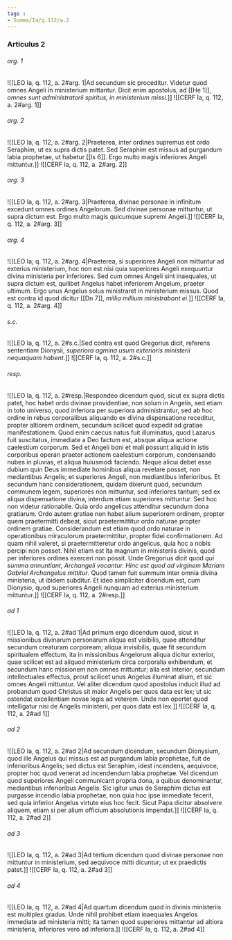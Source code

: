 ```yaml
---
tags : 
- Summa/Ia/q.112/a.2
---
```


### Articulus 2

###### arg. 1
![[LEO Ia, q. 112, a. 2#arg. 1|Ad secundum sic proceditur. Videtur quod omnes Angeli in ministerium mittantur. Dicit enim apostolus, ad [[He 1]], *omnes sunt administratorii spiritus, in ministerium missi*.]]
![[CERF Ia, q. 112, a. 2#arg. 1]]

###### arg. 2
![[LEO Ia, q. 112, a. 2#arg. 2|Praeterea, inter ordines supremus est ordo Seraphim, ut ex supra dictis patet. Sed Seraphim est missus ad purgandum labia prophetae, ut habetur [[Is 6]]. Ergo multo magis inferiores Angeli mittuntur.]]
![[CERF Ia, q. 112, a. 2#arg. 2]]

###### arg. 3
![[LEO Ia, q. 112, a. 2#arg. 3|Praeterea, divinae personae in infinitum excedunt omnes ordines Angelorum. Sed divinae personae mittuntur, ut supra dictum est. Ergo multo magis quicumque supremi Angeli.]]
![[CERF Ia, q. 112, a. 2#arg. 3]]

###### arg. 4
![[LEO Ia, q. 112, a. 2#arg. 4|Praeterea, si superiores Angeli non mittuntur ad exterius ministerium, hoc non est nisi quia superiores Angeli exequuntur divina ministeria per inferiores. Sed cum omnes Angeli sint inaequales, ut supra dictum est, quilibet Angelus habet inferiorem Angelum, praeter ultimum. Ergo unus Angelus solus ministraret in ministerium missus. Quod est contra id quod dicitur [[Dn 7]], *millia millium ministrabant ei*.]]
![[CERF Ia, q. 112, a. 2#arg. 4]]

###### s.c.
![[LEO Ia, q. 112, a. 2#s.c.|Sed contra est quod Gregorius dicit, referens sententiam Dionysii, *superiora agmina usum exterioris ministerii nequaquam habent*.]]
![[CERF Ia, q. 112, a. 2#s.c.]]

###### resp.
![[LEO Ia, q. 112, a. 2#resp.|Respondeo dicendum quod, sicut ex supra dictis patet, hoc habet ordo divinae providentiae, non solum in Angelis, sed etiam in toto universo, quod inferiora per superiora administrantur, sed ab hoc ordine in rebus corporalibus aliquando ex divina dispensatione receditur, propter altiorem ordinem, secundum scilicet quod expedit ad gratiae manifestationem. Quod enim caecus natus fuit illuminatus, quod Lazarus fuit suscitatus, immediate a Deo factum est, absque aliqua actione caelestium corporum. Sed et Angeli boni et mali possunt aliquid in istis corporibus operari praeter actionem caelestium corporum, condensando nubes in pluvias, et aliqua huiusmodi faciendo. Neque alicui debet esse dubium quin Deus immediate hominibus aliqua revelare posset, non mediantibus Angelis; et superiores Angeli, non mediantibus inferioribus. Et secundum hanc considerationem, quidam dixerunt quod, secundum communem legem, superiores non mittuntur, sed inferiores tantum; sed ex aliqua dispensatione divina, interdum etiam superiores mittuntur. Sed hoc non videtur rationabile. Quia ordo angelicus attenditur secundum dona gratiarum. Ordo autem gratiae non habet alium superiorem ordinem, propter quem praetermitti debeat, sicut praetermittitur ordo naturae propter ordinem gratiae. Considerandum est etiam quod ordo naturae in operationibus miraculorum praetermittitur, propter fidei confirmationem. Ad quam nihil valeret, si praetermitteretur ordo angelicus, quia hoc a nobis percipi non posset. Nihil etiam est ita magnum in ministeriis divinis, quod per inferiores ordines exerceri non possit. Unde Gregorius dicit quod *qui summa annuntiant, Archangeli vocantur. Hinc est quod ad virginem Mariam Gabriel Archangelus mittitur*. Quod tamen fuit summum inter omnia divina ministeria, ut ibidem subditur. Et ideo simpliciter dicendum est, cum Dionysio, quod superiores Angeli nunquam ad exterius ministerium mittuntur.]]
![[CERF Ia, q. 112, a. 2#resp.]]

###### ad 1
![[LEO Ia, q. 112, a. 2#ad 1|Ad primum ergo dicendum quod, sicut in missionibus divinarum personarum aliqua est visibilis, quae attenditur secundum creaturam corpoream; aliqua invisibilis, quae fit secundum spiritualem effectum, ita in missionibus Angelorum aliqua dicitur exterior, quae scilicet est ad aliquod ministerium circa corporalia exhibendum, et secundum hanc missionem non omnes mittuntur; alia est interior, secundum intellectuales effectus, prout scilicet unus Angelus illuminat alium, et sic omnes Angeli mittuntur. Vel aliter dicendum quod apostolus inducit illud ad probandum quod Christus sit maior Angelis per quos data est lex; ut sic ostendat excellentiam novae legis ad veterem. Unde non oportet quod intelligatur nisi de Angelis ministerii, per quos data est lex.]]
![[CERF Ia, q. 112, a. 2#ad 1]]

###### ad 2
![[LEO Ia, q. 112, a. 2#ad 2|Ad secundum dicendum, secundum Dionysium, quod ille Angelus qui missus est ad purgandum labia prophetae, fuit de inferioribus Angelis; sed dictus est Seraphim, idest incendens, aequivoce, propter hoc quod venerat ad incendendum labia prophetae. Vel dicendum quod superiores Angeli communicant propria dona, a quibus denominantur, mediantibus inferioribus Angelis. Sic igitur unus de Seraphim dictus est purgasse incendio labia prophetae, non quia hoc ipse immediate fecerit, sed quia inferior Angelus virtute eius hoc fecit. Sicut Papa dicitur absolvere aliquem, etiam si per alium officium absolutionis impendat.]]
![[CERF Ia, q. 112, a. 2#ad 2]]

###### ad 3
![[LEO Ia, q. 112, a. 2#ad 3|Ad tertium dicendum quod divinae personae non mittuntur in ministerium, sed aequivoce mitti dicuntur; ut ex praedictis patet.]]
![[CERF Ia, q. 112, a. 2#ad 3]]

###### ad 4
![[LEO Ia, q. 112, a. 2#ad 4|Ad quartum dicendum quod in divinis ministeriis est multiplex gradus. Unde nihil prohibet etiam inaequales Angelos immediate ad ministeria mitti; ita tamen quod superiores mittantur ad altiora ministeria, inferiores vero ad inferiora.]]
![[CERF Ia, q. 112, a. 2#ad 4]]

